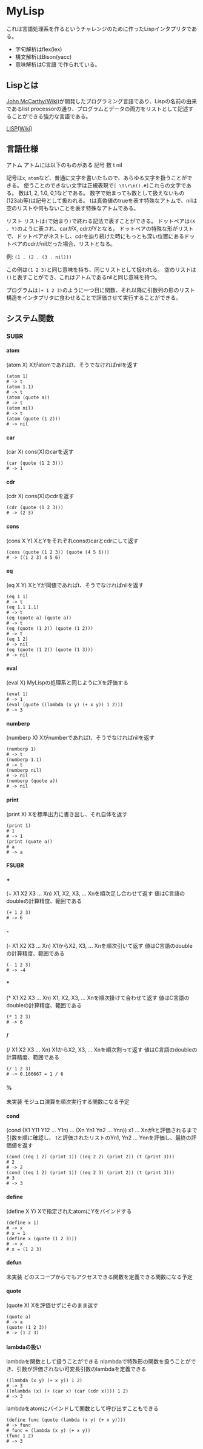 # MyLisp
これは言語処理系を作るというチャレンジのために作ったLispインタプリタである。
- 字句解析はflex(lex)
- 構文解析はBison(yacc)
- 意味解析はC言語
で作られている。

## Lispとは
[John McCarthy(Wiki)](https://ja.wikipedia.org/wiki/%E3%82%B8%E3%83%A7%E3%83%B3%E3%83%BB%E3%83%9E%E3%83%83%E3%82%AB%E3%83%BC%E3%82%B7%E3%83%BC)が開発したプログラミング言語であり、Lispの名前の由来であるlist processorの通り、プログラムとデータの両方をリストとして記述することができる強力な言語である。

[LISP(Wiki)](https://ja.wikipedia.org/wiki/LISP)

## 言語仕様
アトム
アトムには以下のものがある
記号
数
t
nil

記号は`x`, `atom`など、普通に文字を書いたもので、あらゆる文字を扱うことができる。
使うことのできない文字は正規表現で`[ \t\r\n().#]`これらの文字である。
数は1, 2, 1.0, 0,1などである。
数字で始まっても数として扱えないもの(123ab等)は記号として扱われる。
tは真偽値のtrueを表す特殊なアトムで、nilは空のリストや何もないことを表す特殊なアトムである。

リスト
リストは`(`で始まり`)`で終わる記法で表すことができる。
ドットペアは`(X . Y)`のように表され、carがX, cdrがYとなる。
ドットペアの特殊な形がリストで、ドットペアがネストし、cdrを辿り続けた時にもっとも深い位置にあるドットペアのcdrがnilだった場合、リストとなる。

例: `(1 . (2 . (3 . nil)))`

この例は`(1 2 3)`と同じ意味を持ち、同じリストとして扱われる。
空のリストは`()`と表すことができ、これはアトムであるnilと同じ意味を持つ。

プログラムは`(+ 1 2 3)`のように一つ目に関数、それ以降に引数列の形のリスト構造をインタプリタに食わせることで評価させて実行することができる。


## システム関数
### SUBR

#### atom
(atom X)
Xがatomであればt、そうでなければnilを返す

```
(atom 1)
# -> t
(atom 1.1)
# -> t
(atom (quote a))
# -> t
(atom nil)
# -> t
(atom (quote (1 2)))
# -> nil
```


#### car
(car X)
cons(X)のcarを返す

```
(car (quote (1 2 3)))
# -> 1
```


#### cdr
(cdr X)
cons(X)のcdrを返す

```
(cdr (quote (1 2 3)))
# -> (2 3)
```


#### cons
(cons X Y)
XとYをそれぞれconsのcarとcdrにして返す

```
(cons (quote (1 2 3)) (quote (4 5 6)))
# -> ((1 2 3) 4 5 6)
```


#### eq
(eq X Y)
XとYが同値であればt、そうでなければnilを返す

```
(eq 1 1)
# -> t
(eq 1.1 1.1)
# -> t
(eq (quote a) (quote a))
# -> t
(eq (quote (1 2)) (quote (1 2)))
# -> t
(eq 1 2)
# -> nil
(eq (quote (1 2)) (quote (1 3)))
# -> nil
```


#### eval
(eval X)
MyLispの処理系と同じようにXを評価する

```
(eval 1)
# -> 1
(eval (quote ((lambda (x y) (+ x y)) 1 2)))
# -> 3
```


#### numberp
(numberp X)
Xがnumberであればt、そうでなければnilを返す

```
(numberp 1)
# -> t
(numberp 1.1)
# -> t
(numberp nil)
# -> nil
(numberp (quote a))
# -> nil
```


#### print
(print X)
Xを標準出力に書き出し、それ自体を返す

```
(print 1)
# 1
# -> 1
(print (quote a))
# a
# -> a
```


#### FSUBR

#### +
(+ X1 X2 X3 ... Xn)
X1, X2, X3, ... Xnを順次足し合わせて返す
値はC言語のdoubleの計算精度、範囲である

```
(+ 1 2 3)
# -> 6
```


#### -
(- X1 X2 X3 ... Xn)
X1からX2, X3, ... Xnを順次引いて返す
値はC言語のdoubleの計算精度、範囲である

```
(- 1 2 3)
# -> -4
```


#### *
(* X1 X2 X3 ... Xn)
X1, X2, X3, ... Xnを順次掛けて合わせて返す
値はC言語のdoubleの計算精度、範囲である

```
(* 1 2 3)
# -> 6
```


#### /
(/ X1 X2 X3 ... Xn)
X1からX2, X3, ... Xnを順次割って返す
値はC言語のdoubleの計算精度、範囲である

```
(/ 1 2 3)
# -> 0.166667 = 1 / 6
```


#### %
未実装
モジュロ演算を順次実行する関数になる予定


#### cond
(cond (X1 Y11 Y12 ... Y1n) ... (Xn Yn1 Yn2 ... Ynn))
x1 ... Xnがtと評価されるまで引数を順に確認し、
tと評価されたリストのYn1, Yn2 ... Ynnを評価し、最終の評価値を返す

```
(cond ((eq 1 2) (print 1)) ((eq 2 2) (print 2)) (t (print 3)))
# 2
# -> 2
(cond ((eq 1 2) (print 1)) ((eq 2 3) (print 2)) (t (print 3)))
# 3
# -> 3
```


#### define
(define X Y)
Xで指定されたatomにYをバインドする

```
(define x 1)
# -> x
# x = 1
(define x (quote (1 2 3)))
# -> x
# x = (1 2 3)
```


#### defun
未実装
どのスコープからでもアクセスできる関数を定義できる関数になる予定


#### quote
(quote X)
Xを評価せずにそのまま返す

```
(quote a)
# -> a
(quote (1 2 3))
# -> (1 2 3)
```


#### lambdaの扱い
lambdaを関数として扱うことができる
nlambdaで特殊形の関数を扱うことができ、引数が評価されない可変長引数のlambdaを定義できる

```
((lambda (x y) (+ x y)) 1 2)
# -> 3
((nlambda (x) (+ (car x) (car (cdr x)))) 1 2)
# -> 3
```

lambdaをatomにバインドして関数として呼び出すこともできる

```
(define func (quote (lambda (x y) (+ x y))))
# -> func
# func = (lambda (x y) (+ x y))
(func 1 2)
# -> 3
```

